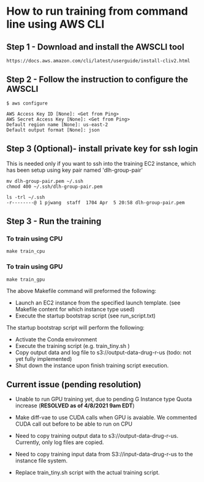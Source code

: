 # How to run training from command line using AWS CLI

## Step 1 - Download and install the AWSCLI tool
```
https://docs.aws.amazon.com/cli/latest/userguide/install-cliv2.html
```

## Step 2 - Follow the instruction to configure the AWSCLI
```
$ aws configure

AWS Access Key ID [None]: <Get from Ping>
AWS Secret Access Key [None]: <Get from Ping>
Default region name [None]: us-east-2
Default output format [None]: json
```

## Step 3 (Optional)- install private key for ssh login
This is needed only if you want to ssh into the training EC2 instance, which has been setup using key pair named 'dlh-group-pair'

```
mv dlh-group-pair.pem ~/.ssh
chmod 400 ~/.ssh/dlh-group-pair.pem

ls -trl ~/.ssh
-r--------@ 1 pjwang  staff  1704 Apr  5 20:58 dlh-group-pair.pem
```

## Step 3 - Run the training
### To train using CPU
```
make train_cpu
```
### To train using GPU
```
make train_gpu
```

The above Makefile command will preformed the following:

- Launch an EC2 instance from the specified launch template. (see Makefile content for which instance type used)
- Execute the startup bootstrap script (see run_script.txt)

The startup bootstrap script will perform the following:

- Activate the Conda environment
- Execute the training script (e.g. train_tiny.sh )
- Copy output data and log file to s3://output-data-drug-r-us (todo: not yet fully implemented)
- Shut down the instance upon finish training script execution.

## Current issue (pending resolution)

- Unable to run GPU training yet, due to pending G Instance type Quota increase (**RESOLVED as of 4/8/2021 9am EDT**)

- Make diff-vae to use CUDA calls when GPU is avaiable. We commented CUDA call out before to be able to run on CPU

- Need to copy training output data to s3://output-data-drug-r-us. Currently, only log files are copied.

- Need to copy training input data from S3://input-data-drug-r-us to the instance file system.
- Replace train_tiny.sh script with the actual training script.
